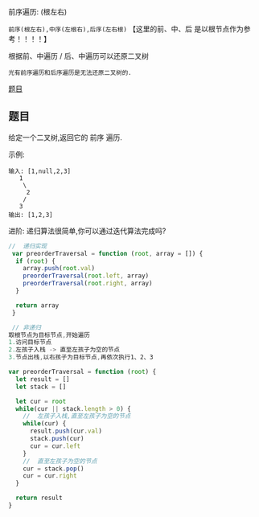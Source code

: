 前序遍历:  (根左右)

`前序(根左右),中序(左根右),后序(左右根)`
【这里的前、中、后 是以根节点作为参考！！！！】

根据前、中遍历 / 后、中遍历可以还原二叉树

`光有前序遍历和后序遍历是无法还原二叉树的. `

[题目](https://leetcode.cn/problems/binary-tree-preorder-traversal/description/)


## 题目

给定一个二叉树,返回它的 前序 遍历. 

示例:
```
输入: [1,null,2,3]
   1
    \
     2
    /
   3
输出: [1,2,3]
```
进阶: 递归算法很简单,你可以通过迭代算法完成吗?

```js
//  递归实现
 var preorderTraversal = function (root, array = []) {
  if (root) {
    array.push(root.val)
    preorderTraversal(root.left, array)
    preorderTraversal(root.right, array)
  }

  return array
 }

 // 非递归
取根节点为目标节点,开始遍历
1.访问目标节点
2.左孩子入栈 -> 直至左孩子为空的节点
3.节点出栈,以右孩子为目标节点,再依次执行1、2、3

var preorderTraversal = function (root) {
  let result = []
  let stack = []

  let cur = root 
  while(cur || stack.length > 0) {
    //  左孩子入栈,直至左孩子为空的节点
    while(cur) {
      result.push(cur.val)
      stack.push(cur)
      cur = cur.left
    }
    //  直至左孩子为空的节点
    cur = stack.pop()
    cur = cur.right
  }

  return result
}

```
